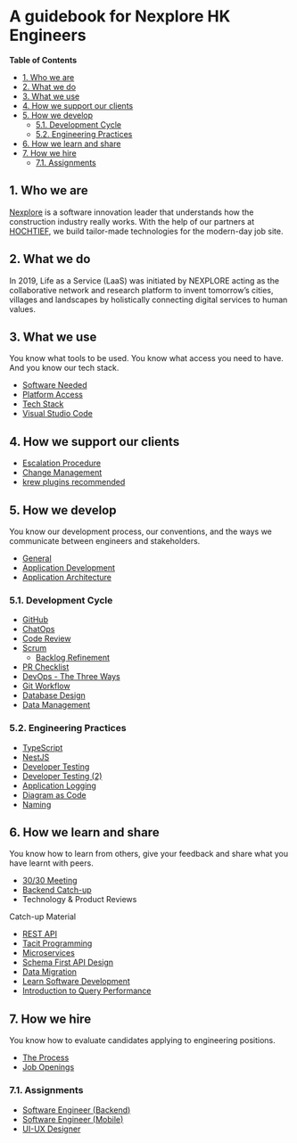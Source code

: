 # A guidebook for Nexplore HK Engineers <!-- omit in toc -->

**Table of Contents**

- [1. Who we are](#1-who-we-are)
- [2. What we do](#2-what-we-do)
- [3. What we use](#3-what-we-use)
- [4. How we support our clients](#4-how-we-support-our-clients)
- [5. How we develop](#5-how-we-develop)
  - [5.1. Development Cycle](#51-development-cycle)
  - [5.2. Engineering Practices](#52-engineering-practices)
- [6. How we learn and share](#6-how-we-learn-and-share)
- [7. How we hire](#7-how-we-hire)
  - [7.1. Assignments](#71-assignments)

## 1. Who we are

[Nexplore](https://www.nexplore.com "https://www.nexplore.com") is a software innovation leader that understands how the construction industry really works. With the help of our partners at [HOCHTIEF](https://www.hochtief.de "https://www.hochtief.de"), we build tailor-made technologies for the modern-day job site.

## 2. What we do

In 2019, Life as a Service (LaaS) was initiated by NEXPLORE acting as the collaborative network and research platform to invent tomorrow’s cities, villages and landscapes by holistically connecting digital services to human values.

## 3. What we use

You know what tools to be used. You know what access you need to have. And you know our tech stack.

- [Software Needed](what-we-use/software.md)
- [Platform Access](what-we-use/platform.md)
- [Tech Stack](what-we-use/techstack.md)
- [Visual Studio Code](what-we-use/vs-code.md)

## 4. How we support our clients

- [Escalation Procedure](how-we-operate/escalation.md)
- [Change Management](how-we-operate/change-management.md)
- [krew plugins recommended](how-we-operate/kubernetes-admin.md)

## 5. How we develop

You know our development process, our conventions, and the ways we communicate between engineers and stakeholders.

- [General](how-we-develop/general.md)
- [Application Development](how-we-develop/application-development.md)
- [Application Architecture](how-we-develop/application-architecture.md)

### 5.1. Development Cycle

- [GitHub](how-we-develop/github.md)
- [ChatOps](how-we-develop/chatops.md)
- [Code Review](how-we-develop/code-review.md)
- [Scrum](how-we-develop/scrum.md)
  - [Backlog Refinement](how-we-develop/backlog-refinement.md)
- [PR Checklist](how-we-develop/pr-checklist.md)
- [DevOps - The Three Ways](how-we-develop/devops.md)
- [Git Workflow](how-we-develop/git-workflow.md)
- [Database Design](how-we-develop/database-design.md)
- [Data Management](how-we-develop/data-management.md)

### 5.2. Engineering Practices

- [TypeScript](how-we-develop/typescript.md)
- [NestJS](how-we-develop/nestjs.md)
- [Developer Testing](how-we-develop/dev-testing.md)
- [Developer Testing (2)](how-we-develop/dev-testing-2.md)
- [Application Logging](how-we-develop/app-log.md)
- [Diagram as Code](how-we-develop/diagram-as-code.md)
- [Naming](https://github.com/adamwan-nexplore/guidebook-nxp-hk/blob/main/how-we-develop/naming.md)

## 6. How we learn and share

You know how to learn from others, give your feedback and share what you have learnt with peers.

- [30/30 Meeting](how-we-share/30-30.md)
- [Backend Catch-up](how-we-share/backend-catch-up.md)
- Technology & Product Reviews

Catch-up Material

- [REST API](what-we-share/rest-api.md)
- [Tacit Programming](what-we-share/tacit-programming.md)
- [Microservices](what-we-share/microservices.md)
- [Schema First API Design](what-we-share/schema-first-api-design.md)
- [Data Migration](what-we-share/data-migration.md)
- [Learn Software Development](what-we-share/lean.md)
- [Introduction to Query Performance](what-we-share/query-performance.md)

## 7. How we hire

You know how to evaluate candidates applying to engineering positions.

- [The Process](https://github.com/adamwan-nexplore/guidebook-nxp-hk/blob/main/how-we-hire/hiring-engineers.md)
- [Job Openings](https://hk.jobsdb.com/hk/search-jobs/nexplore/1)

### 7.1. Assignments

- [Software Engineer (Backend)](how-we-hire/web-assignment.md)
- [Software Engineer (Mobile)](how-we-hire/mobile-assignment.md)
- [UI-UX Designer](how-we-hire/ui-ux-assignment.md)
